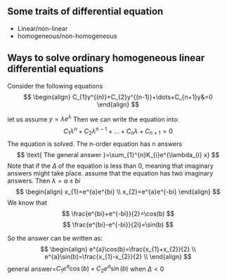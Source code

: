 ## Some traits of differential equation
- Linear/non-linear
- homogeneous/non-homogeneous
## Ways to solve ordinary homogeneous linear differential equations
Consider the following equations
$$
\begin{align}
 C_{1}y^{(n)}+C_{2}y^{(n-1)}+\dots+C_{n+1}y&=0
\end{align}
$$

let us assume $y=\lambda e^{\lambda}$
Then we can write the equation into:
$$
C_{1}\lambda^{n}+C_{2}\lambda^{n-1}+\dots+C_{n}\lambda+C_{n+1}=0
$$
The equation is solved.
The n-order equation has n answers
$$
\text{ The general answer }=\sum_{1}^{n}K_{i}e^{\lambda_{i} x}
$$
Note that if the $\Delta$ of the equation is less than 0, meaning that imaginary answers might take place.
assume that the equation has two imaginary answers.
Then $\lambda=a\pm bi$
$$
\begin{align}
x_{1}=e^{a}e^{bi} \\
x_{2}=e^{a}e^{-bi}
\end{align}
$$
We know that
$$
\frac{e^{bi}+e^{-bi}}{2}=\cos(b)
$$
$$
\frac{e^{bi}-e^{-bi}}{2i}=\sin(b)
$$

So the answer can be written as:
$$
\begin{align}
e^{a}\cos(b)=\frac{x_{1}+x_{2}}{2} \\
e^{a}\sin(b)=\frac{x_{1}-x_{2}}{2} \\
\end{align}
$$
general answer=$C_{1}e^{a}\cos(b)+C_{2}e^{a}\sin(b)$ when $\Delta<0$



 

